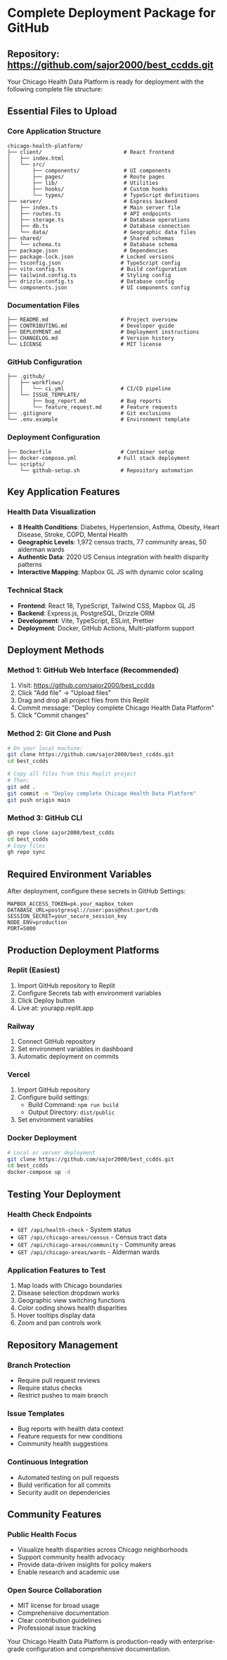# Complete Deployment Package for GitHub

## Repository: https://github.com/sajor2000/best_ccdds.git

Your Chicago Health Data Platform is ready for deployment with the following complete file structure:

## Essential Files to Upload

### Core Application Structure
```
chicago-health-platform/
├── client/                          # React frontend
│   ├── index.html
│   └── src/
│       ├── components/              # UI components
│       ├── pages/                   # Route pages
│       ├── lib/                     # Utilities
│       ├── hooks/                   # Custom hooks
│       └── types/                   # TypeScript definitions
├── server/                          # Express backend
│   ├── index.ts                     # Main server file
│   ├── routes.ts                    # API endpoints
│   ├── storage.ts                   # Database operations
│   ├── db.ts                        # Database connection
│   └── data/                        # Geographic data files
├── shared/                          # Shared schemas
│   └── schema.ts                    # Database schema
├── package.json                     # Dependencies
├── package-lock.json               # Locked versions
├── tsconfig.json                   # TypeScript config
├── vite.config.ts                  # Build configuration
├── tailwind.config.ts              # Styling config
├── drizzle.config.ts               # Database config
└── components.json                 # UI components config
```

### Documentation Files
```
├── README.md                       # Project overview
├── CONTRIBUTING.md                 # Developer guide
├── DEPLOYMENT.md                   # Deployment instructions
├── CHANGELOG.md                    # Version history
└── LICENSE                         # MIT license
```

### GitHub Configuration
```
├── .github/
│   ├── workflows/
│   │   └── ci.yml                  # CI/CD pipeline
│   └── ISSUE_TEMPLATE/
│       ├── bug_report.md           # Bug reports
│       └── feature_request.md      # Feature requests
├── .gitignore                      # Git exclusions
└── .env.example                    # Environment template
```

### Deployment Configuration
```
├── Dockerfile                      # Container setup
├── docker-compose.yml             # Full stack deployment
└── scripts/
    └── github-setup.sh             # Repository automation
```

## Key Application Features

### Health Data Visualization
- **8 Health Conditions**: Diabetes, Hypertension, Asthma, Obesity, Heart Disease, Stroke, COPD, Mental Health
- **Geographic Levels**: 1,972 census tracts, 77 community areas, 50 alderman wards
- **Authentic Data**: 2020 US Census integration with health disparity patterns
- **Interactive Mapping**: Mapbox GL JS with dynamic color scaling

### Technical Stack
- **Frontend**: React 18, TypeScript, Tailwind CSS, Mapbox GL JS
- **Backend**: Express.js, PostgreSQL, Drizzle ORM
- **Development**: Vite, TypeScript, ESLint, Prettier
- **Deployment**: Docker, GitHub Actions, Multi-platform support

## Deployment Methods

### Method 1: GitHub Web Interface (Recommended)
1. Visit: https://github.com/sajor2000/best_ccdds
2. Click "Add file" → "Upload files"
3. Drag and drop all project files from this Replit
4. Commit message: "Deploy complete Chicago Health Data Platform"
5. Click "Commit changes"

### Method 2: Git Clone and Push
```bash
# On your local machine:
git clone https://github.com/sajor2000/best_ccdds.git
cd best_ccdds

# Copy all files from this Replit project
# Then:
git add .
git commit -m "Deploy complete Chicago Health Data Platform"
git push origin main
```

### Method 3: GitHub CLI
```bash
gh repo clone sajor2000/best_ccdds
cd best_ccdds
# Copy files
gh repo sync
```

## Required Environment Variables

After deployment, configure these secrets in GitHub Settings:

```env
MAPBOX_ACCESS_TOKEN=pk.your_mapbox_token
DATABASE_URL=postgresql://user:pass@host:port/db
SESSION_SECRET=your_secure_session_key
NODE_ENV=production
PORT=5000
```

## Production Deployment Platforms

### Replit (Easiest)
1. Import GitHub repository to Replit
2. Configure Secrets tab with environment variables
3. Click Deploy button
4. Live at: yourapp.replit.app

### Railway
1. Connect GitHub repository
2. Set environment variables in dashboard
3. Automatic deployment on commits

### Vercel
1. Import GitHub repository
2. Configure build settings:
   - Build Command: `npm run build`
   - Output Directory: `dist/public`
3. Set environment variables

### Docker Deployment
```bash
# Local or server deployment
git clone https://github.com/sajor2000/best_ccdds.git
cd best_ccdds
docker-compose up -d
```

## Testing Your Deployment

### Health Check Endpoints
- `GET /api/health-check` - System status
- `GET /api/chicago-areas/census` - Census tract data
- `GET /api/chicago-areas/community` - Community areas
- `GET /api/chicago-areas/wards` - Alderman wards

### Application Features to Test
1. Map loads with Chicago boundaries
2. Disease selection dropdown works
3. Geographic view switching functions
4. Color coding shows health disparities
5. Hover tooltips display data
6. Zoom and pan controls work

## Repository Management

### Branch Protection
- Require pull request reviews
- Require status checks
- Restrict pushes to main branch

### Issue Templates
- Bug reports with health data context
- Feature requests for new conditions
- Community health suggestions

### Continuous Integration
- Automated testing on pull requests
- Build verification for all commits
- Security audit on dependencies

## Community Features

### Public Health Focus
- Visualize health disparities across Chicago neighborhoods
- Support community health advocacy
- Provide data-driven insights for policy makers
- Enable research and academic use

### Open Source Collaboration
- MIT license for broad usage
- Comprehensive documentation
- Clear contribution guidelines
- Professional issue tracking

Your Chicago Health Data Platform is production-ready with enterprise-grade configuration and comprehensive documentation.